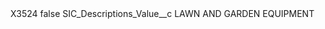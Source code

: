 <?xml version="1.0" encoding="UTF-8"?>
<CustomMetadata xmlns="http://soap.sforce.com/2006/04/metadata" xmlns:xsi="http://www.w3.org/2001/XMLSchema-instance" xmlns:xsd="http://www.w3.org/2001/XMLSchema">
    <label>X3524</label>
    <protected>false</protected>
    <values>
        <field>SIC_Descriptions_Value__c</field>
        <value xsi:type="xsd:string">LAWN AND GARDEN EQUIPMENT</value>
    </values>
</CustomMetadata>
